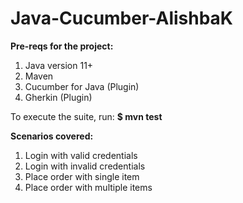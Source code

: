 # Java-Cucumber-AlishbaK

**Pre-reqs for the project:**
1. Java version 11+
2. Maven
3. Cucumber for Java (Plugin)
4. Gherkin (Plugin)

To execute the suite, run:
**$ mvn test**

**Scenarios covered:**
1. Login with valid credentials
2. Login with invalid credentials
3. Place order with single item
4. Place order with multiple items
